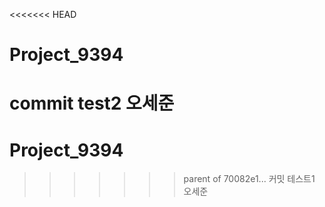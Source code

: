 <<<<<<< HEAD
# Project_9394
commit test2 오세준
=======
# Project_9394
>>>>>>> parent of 70082e1... 커밋 테스트1 오세준
